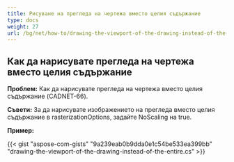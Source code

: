 ```yaml
---
title: Рисуване на прегледа на чертежа вместо целия съдържание
type: docs
weight: 27
url: /bg/net/how-to/drawing-the-viewport-of-the-drawing-instead-of-the-entire content/
---
```


## **Как да нарисувате прегледа на чертежа вместо целия съдържание**

**Проблем:** Как да нарисувате прегледа на чертежа вместо целия съдържание (CADNET-66).

**Съвети:** За да нарисувате изображението на прегледа вместо целия съдържание в rasterizationOptions, задайте NoScaling на true.

**Пример:**

{{< gist "aspose-com-gists" "9a239eab0b9dda0e1c54be533ea399bb" "drawing-the-viewport-of-the-drawing-instead-of-the-entire.cs" >}}
